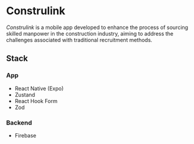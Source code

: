 # Construlink

*Construlink* is a mobile app developed to enhance the process of sourcing skilled manpower in the construction industry, aiming to address the challenges associated with traditional recruitment methods.

## Stack

### App
- React Native (Expo)
- Zustand
- React Hook Form
- Zod

### Backend
- Firebase